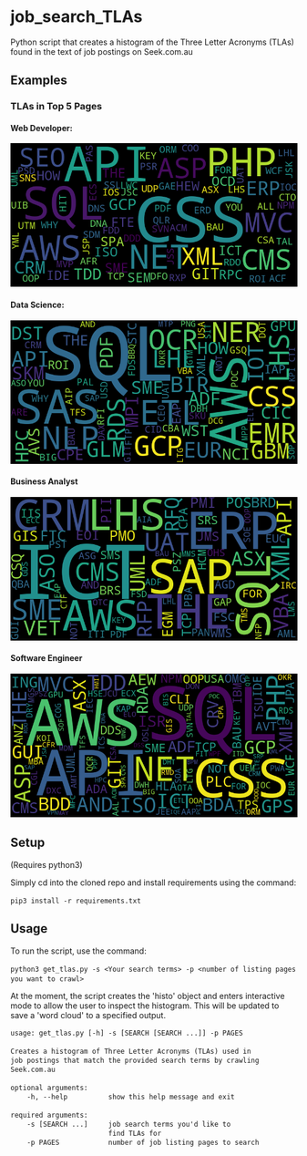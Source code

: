 # job_search_TLAs
Python script that creates a histogram of the Three Letter Acronyms (TLAs) found in the text of job postings on Seek.com.au

## Examples
### TLAs in Top 5 Pages
#### Web Developer:
![Web Developer TLAs](https://raw.githubusercontent.com/Fortyonehertz/job_search_TLAs/master/examples/web_developer_5_pages.png "Web Developer TLAs")

#### Data Science:
![Data Science TLAs](https://raw.githubusercontent.com/Fortyonehertz/job_search_TLAs/master/examples/data_science_5_pages.png "Data Science TLAs")

#### Business Analyst
![Business Analyst TLAs](https://raw.githubusercontent.com/Fortyonehertz/job_search_TLAs/master/examples/business_analyst_5_pages.png "Business Analyst TLAs")

#### Software Engineer
![Software Engineer TLAs](https://raw.githubusercontent.com/Fortyonehertz/job_search_TLAs/master/examples/software_engineer_5_pages.png "Software Engineer TLAs")

## Setup
(Requires python3) 

Simply cd into the cloned repo and install requirements using the command:

```pip3 install -r requirements.txt```

## Usage
To run the script, use the command:

```python3 get_tlas.py -s <Your search terms> -p <number of listing pages you want to crawl>```

At the moment, the script creates the 'histo' object and enters interactive mode to allow the user to inspect the histogram. This will be updated to save a 'word cloud' to a specified output.


```
usage: get_tlas.py [-h] -s [SEARCH [SEARCH ...]] -p PAGES

Creates a histogram of Three Letter Acronyms (TLAs) used in
job postings that match the provided search terms by crawling
Seek.com.au
                                                            
optional arguments:
    -h, --help          show this help message and exit

required arguments:
    -s [SEARCH ...]     job search terms you'd like to 
                        find TLAs for
    -p PAGES            number of job listing pages to search
```

